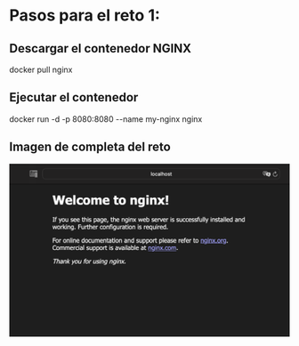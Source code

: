 # Pasos para el reto 1:

## Descargar el contenedor NGINX
docker pull nginx

## Ejecutar el contenedor
docker run -d -p 8080:8080 --name my-nginx  nginx

## Imagen de completa del reto
![alt text](image.png)